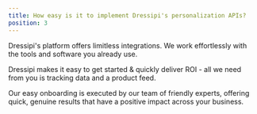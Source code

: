 ```yaml
---
title: How easy is it to implement Dressipi's personalization APIs?
position: 3
---
```

Dressipi's platform offers limitless integrations. We work effortlessly with the tools and software you already use.

Dressipi makes it easy to get started & quickly deliver ROI - all we need from you is tracking data and a product feed.

Our easy onboarding is executed by our team of friendly experts, offering quick, genuine results that have a positive impact across your business.